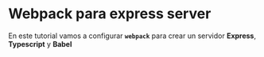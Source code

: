 # Webpack para express server

En este tutorial vamos a configurar **`webpack`** para crear un servidor **Express**, **Typescript** y **Babel**
